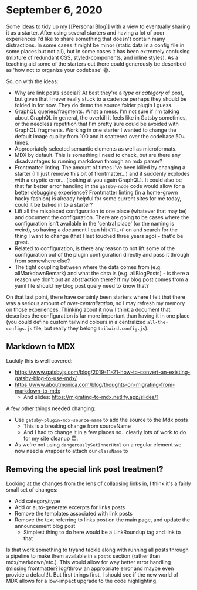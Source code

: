 # September 6, 2020

Some ideas to tidy up my [[Personal Blog]] with a view to eventually sharing it as a starter. After using several starters and having a lot of poor experiences I'd like to share something that doesn't contain many distractions. In some cases it might be minor (static data in a config file in some places but not all), but in some cases it has been extremely confusing (mixture of redundant CSS, styled-components, and inline styles). As a teaching aid some of the starters out there could generously be described as 'how not to organize your codebase' 😅.

So, on with the ideas:

- Why are link posts special? At best they're a _type_ or _category_ of post, but given that I never really stuck to a cadence perhaps they should be folded in for now. They do demo the source folder plugin I guess.
- GraphQL queries/fragments. What a mess. I'm not sure if I'm talking about GraphQL in general, the overkill it feels like in Gatsby sometimes, or the needless repetition that I'm pretty sure could be avoided with GraphQL fragments. Working in one starter I wanted to change the default image quality from 100 and it scattered over the codebase 50+ times.
- Appropriately selected semantic elements as well as microformats.
- MDX by default. This is something I need to check, but are there any disadvantages to running markdown through an mdx parser?
- Frontmatter linting. The amount of times I've been killed by changing a starter (I'll just remove this bit of frontmatter...) and it suddenly explodes with a cryptic error... (looking at you again GraphQL). It could also be that far better error handling in the `gatsby-node` code would allow for a better debugging experience? Frontmatter linting (in a home-grown hacky fashion) is already helpful for some current sites for me today, could it be baked in to a starter?
- Lift all the misplaced configuration to one place (whatever that may be) and document the configuration. There are going to be cases where the configuration isn't available in the 'central place' (or the naming is weird), so having a document I can hit `CTRL+F` on and search for the thing I want to change (that I last touched three years ago) - that'd be great.
- Related to configuration, is there any reason to not lift some of the configuration out of the plugin configuration directly and pass it through from somewhere else?
- The tight coupling between where the data comes from (e.g. allMarkdownRemark) and what the data is (e.g. allBlogPosts) - is there a reason we don't put an abstraction there? If my blog post comes from a yaml file should my blog post query need to know that?

On that last point, there have certainly been starters where I felt that there was a serious amount of _over-centralization_, so I may refresh my memory on those experiences. Thinking about it now I think a document that describes the configuration is far more important than having it in one place (you could define custom tailwind colours in a centralized `all-the-configs.js` file, but really they belong `tailwind.config.js`).

## Markdown to MDX

Luckily this is well covered:

- https://www.gatsbyjs.com/blog/2019-11-21-how-to-convert-an-existing-gatsby-blog-to-use-mdx/
- https://www.aboutmonica.com/blog/thoughts-on-migrating-from-markdown-to-mdx
  - And slides: https://migrating-to-mdx.netlify.app/slides/1

A few other things needed changing:

- Use `gatsby-plugin-mdx-source-name` to add the source to the Mdx posts
  - This is a breaking change from sourceName
  - And I had to change it in a few places so...clearly lots of work to do for my site cleanup 😇.
- As we're not using `dangerouslySetInnerHtml` on a regular element we now need a wrapper to attach our `className` to

## Removing the special link post treatment?

Looking at the changes from the lens of collapsing links in, I think it's a fairly small set of changes:

- Add category/type
- Add or auto-generate excerpts for links posts
- Remove the templates associated with link posts
- Remove the text referring to links post on the main page, and update the announcement blog post
  - Simplest thing to do here would be a LinkRoundup tag and link to that

Is that work something to tryand tackle along with running all posts through a pipeline to make them available in a `posts` section (rather than mdx/markdown/etc.). This would allow for way better error handling (missing frontmatter? log/throw an appropriate error and maybe even provide a default!). But first things first, I should see if the new world of MDX allows for a low-impact upgrade to the code highlighting.
